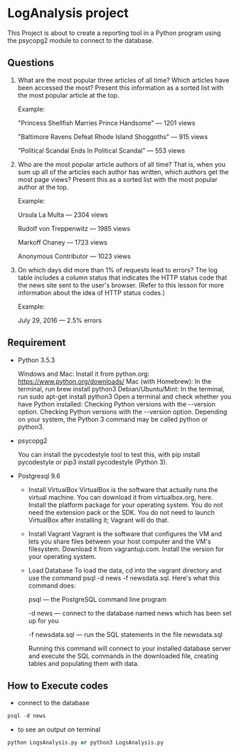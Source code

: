 # LogAnalysis project

This Project is about to create a reporting tool in a Python program using the psycopg2 module to connect to the database.

##  Questions
1. What are the most popular three articles of all time? Which articles have been accessed the most? Present this information as a sorted list with the most popular article at the top.

	Example:

	"Princess Shellfish Marries Prince Handsome" — 1201 views

	"Baltimore Ravens Defeat Rhode Island Shoggoths" — 915 views

	"Political Scandal Ends In Political Scandal" — 553 views

2. Who are the most popular article authors of all time? That is, when you sum up all of the articles each author has written, which authors get the most page views? Present this as a sorted list with the most popular author at the top.

	Example:

	Ursula La Multa — 2304 views

	Rudolf von Treppenwitz — 1985 views

	Markoff Chaney — 1723 views

	Anonymous Contributor — 1023 views

3. On which days did more than 1% of requests lead to errors? The log table includes a column status that indicates the HTTP status code that the news site sent to the user's browser. (Refer to this lesson for more information about the idea of HTTP status codes.)

	Example:

	July 29, 2016 — 2.5% errors

## Requirement
* Python 3.5.3

  Windows and Mac: Install it from python.org: https://www.python.org/downloads/
  Mac (with Homebrew): In the terminal, run brew install python3
  Debian/Ubuntu/Mint: In the terminal, run sudo apt-get install python3
  Open a terminal and check whether you have Python installed:
  Checking Python versions with the --version option.
  Checking Python versions with the --version option.
  Depending on your system, the Python 3 command may be called python or python3.

* psycopg2

  You can install the pycodestyle tool to test this, with pip install pycodestyle or pip3 install pycodestyle (Python 3).

* Postgresql 9.6

  * Install VirtualBox
    VirtualBox is the software that actually runs the virtual machine. You can download it from virtualbox.org, here. Install the platform package for your operating system. You do not need the extension pack or the SDK. You do not need to launch VirtualBox after installing it; Vagrant will do that.

  * Install Vagrant
    Vagrant is the software that configures the VM and lets you share files between your host computer and the VM's filesystem. Download it from vagrantup.com. Install the version for your operating system.

  * Load Database
    To load the data, cd into the vagrant directory and use the command psql -d news -f newsdata.sql.
    Here's what this command does:

    psql — the PostgreSQL command line program

    -d news — connect to the database named news which has been set up for you

    -f newsdata.sql — run the SQL statements in the file newsdata.sql

    Running this command will connect to your installed database server and execute the SQL commands in the downloaded file, creating tables and populating them with data.


##  How to Execute codes

* connect to the database
```sql
psql -d news
```
* to see an output on terminal
```sql
python LogsAnalysis.py or python3 LogsAnalysis.py
```
